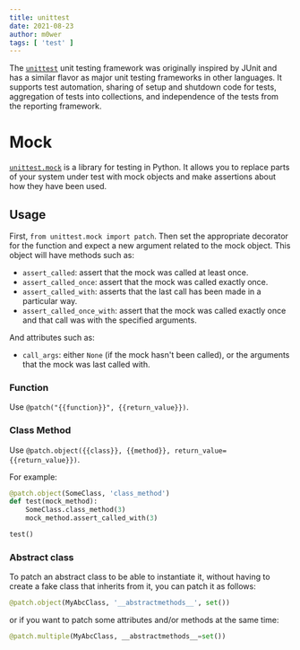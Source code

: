 ```yaml
---
title: unittest
date: 2021-08-23
author: m0wer
tags: [ 'test' ]
---
```


The [`unittest`](https://docs.python.org/3/library/unittest.html) unit
testing framework was originally inspired by JUnit and has a similar flavor as
major unit testing frameworks in other languages. It supports test automation,
sharing of setup and shutdown code for tests, aggregation of tests into
collections, and independence of the tests from the reporting framework.

# Mock

[`unittest.mock`](https://docs.python.org/3/library/unittest.mock.html) is a
library for testing in Python. It allows you to replace parts of your system
under test with mock objects and make assertions about how they have been used.

## Usage

First, `from unittest.mock import patch`. Then set the appropriate
decorator for the function and expect a new argument related to the mock
object. This object will have methods such as:

* `assert_called`: assert that the mock was called at least once.
* `assert_called_once`: assert that the mock was called exactly once.
* `assert_called_with`: asserts that the last call has been made in a
  particular way.
* `assert_called_once_with`: assert that the mock was called exactly once
  and that call was with the specified arguments.

And attributes such as:

* `call_args`: either `None` (if the mock hasn't been called), or the
  arguments that the mock was last called with.

### Function

Use `@patch("{{function}}", {{return_value}})`.

### Class Method

Use `@patch.object({{class}}, {{method}}, return_value={{return_value}})`.

For example:

```python
@patch.object(SomeClass, 'class_method')
def test(mock_method):
    SomeClass.class_method(3)
    mock_method.assert_called_with(3)

test()
```

### Abstract class

To patch an abstract class to be able to instantiate it, without having to
create a fake class that inherits from it, you can patch it as follows:

```python
@patch.object(MyAbcClass, '__abstractmethods__', set())
```

or if you want to patch some attributes and/or methods at the same time:

```python
@patch.multiple(MyAbcClass, __abstractmethods__=set())
```
